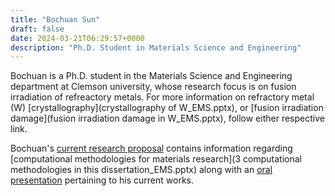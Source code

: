 ```yaml
---
title: "Bochuan Sun"
draft: false
date: 2024-03-21T06:29:57+0000
description: "Ph.D. Student in Materials Science and Engineering"
---
```


Bochuan is a Ph.D. student in the Materials Science and Engineering department at Clemson university, whose research focus is on fusion irradiation of refreactory metals. For more information on refractory metal (W) [crystallography](crystallography of W_EMS.pptx), or [fusion irradiation damage](fusion irradiation damage in W_EMS.pptx), follow either respective link. 

Bochuan's [current research proposal](2023_spring_MSE_proposal_Bochuan_Sun_3rd_edition.docx) contains information regarding [computational methodologies for materials research](3 computational methodologies in this dissertation_EMS.pptx) along with an [oral presentation](Oral_presentation_Bochuan.pptx) pertaining to his current works.
